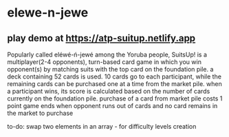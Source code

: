 # elewe-n-jewe
## play demo at https://atp-suitup.netlify.app
Popularly called eléwé-ń-jewé among the Yoruba people, SuitsUp! is a multiplayer(2-4 opponents), turn-based card game in which you win opponent(s) by matching suits with the top card on the foundation pile.
a deck containing 52 cards is used. 10 cards go to each participant, while the remaining cards can be purchased one at a time from the market pile.
when a participant wins, its score is calculated based on the number of cards currently on the foundation pile.
purchase of a card from market pile costs 1 point 
game ends when opponent runs out of cards and no card remains in the market to purchase

to-do:
swap two elements in an array - for difficulty levels creation 
